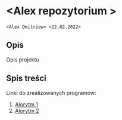 # \<Alex repozytorium  >

`<Alex Dmitriew> <22.02.2022>`

## Opis

Opis projektu

## Spis treści

Linki do zrealizowanych programów:

1. [Alorytm 1]()
2. [Alorytm 2]()
